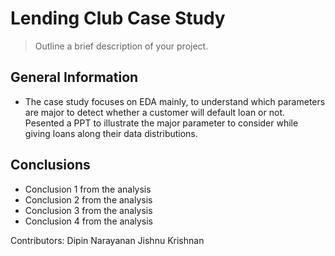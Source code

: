 # Lending Club Case Study
> Outline a brief description of your project.


## General Information
- The case study focuses on EDA mainly, to understand which parameters are major to detect whether a customer will default loan or not. Pesented a PPT to illustrate the major parameter to consider while giving loans along their data distributions.

<!-- You don't have to answer all the questions - just the ones relevant to your project. -->

## Conclusions
- Conclusion 1 from the analysis
- Conclusion 2 from the analysis
- Conclusion 3 from the analysis
- Conclusion 4 from the analysis

<!-- You don't have to answer all the questions - just the ones relevant to your project. -->


Contributors:
Dipin Narayanan
Jishnu Krishnan

